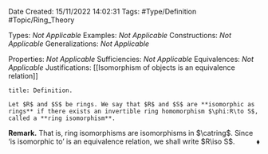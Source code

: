 <div class="topSpace"></div>

Date Created: 15/11/2022 14:02:31
Tags: #Type/Definition #Topic/Ring_Theory

Types: _Not Applicable_
Examples: _Not Applicable_
Constructions: _Not Applicable_
Generalizations: _Not Applicable_

Properties: _Not Applicable_
Sufficiencies: _Not Applicable_
Equivalences: _Not Applicable_
Justifications: [[Isomorphism of objects is an equivalence relation]]

``` ad-Definition
title: Definition.

Let $R$ and $S$ be rings. We say that $R$ and $S$ are **isomorphic as rings** if there exists an invertible ring homomorphism $\phi:R\to S$, called a **ring isomorphism**.

```

<b>Remark.</b> That is, ring isomorphisms are isomorphisms in $\catring$. Since $\textrm{`}$is isomorphic to$\textrm{'}$ is an equivalence relation, we shall write $R\iso S$.<span style="float:right;">$\blacklozenge$</span>
